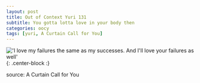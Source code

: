 ```yaml
---
layout: post
title: Out of Context Yuri 131
subtitle: You gotta lotta love in your body then
categories: oocy
tags: [yuri, A Curtain Call for You]
---
```



!['I love my failures the same as my successes. And I'll love your failures as well'](https://imgur.com/9hmh7Vy.png){: .center-block :}



source: A Curtain Call for You